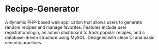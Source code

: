 # Recipe-Generator
A dynamic PHP-based web application that allows users to generate random recipes and manage favorites. Features include user registration/login, an admin dashboard to track popular recipes, and a database-driven structure using MySQL. Designed with clean UI and basic security practices.
